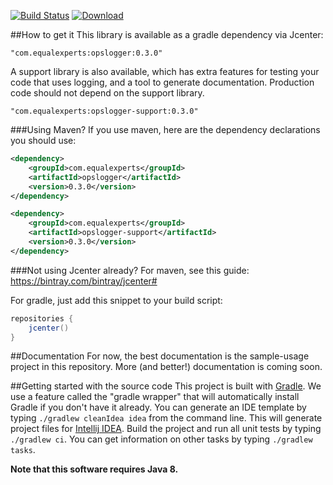 [![Build Status](https://travis-ci.org/EqualExperts/opslogger.svg?branch=master)](https://travis-ci.org/EqualExperts/opslogger)
[ ![Download](https://api.bintray.com/packages/equalexperts/open-source/opslogger/images/download.svg) ](https://bintray.com/equalexperts/open-source/opslogger/_latestVersion)

##How to get it
This library is available as a gradle dependency via Jcenter:

    "com.equalexperts:opslogger:0.3.0"

A support library is also available, which has extra features for testing your code that uses logging, and a tool
to generate documentation. Production code should not depend on the support library.

    "com.equalexperts:opslogger-support:0.3.0"


###Using Maven?
If you use maven, here are the dependency declarations you should use:

```xml
<dependency>
	<groupId>com.equalexperts</groupId>
	<artifactId>opslogger</artifactId>
	<version>0.3.0</version>
</dependency>

<dependency>
	<groupId>com.equalexperts</groupId>
	<artifactId>opslogger-support</artifactId>
	<version>0.3.0</version>
</dependency>
```

###Not using Jcenter already?
For maven, see this guide: https://bintray.com/bintray/jcenter#

For gradle, just add this snippet to your build script:

```groovy
repositories {  
    jcenter()  
}
```

##Documentation
For now, the best documentation is the sample-usage project in this repository. More (and better!) documentation is coming soon.

##Getting started with the source code
This project is built with [Gradle](http://www.gradle.org/). We use a feature called the "gradle wrapper" that will automatically install
Gradle if you don't have it already. You can generate an IDE template by typing `./gradlew cleanIdea idea` from the command line. This
will generate project files for [Intellij IDEA](http://www.jetbrains.com/idea/). Build the project and run all unit tests by typing
`./gradlew ci`. You can get information on other tasks by typing `./gradlew tasks`.

**Note that this software requires Java 8.**
